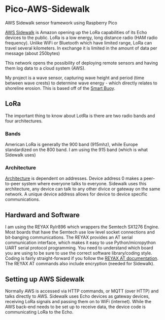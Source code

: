 # Pico-AWS-Sidewalk
AWS Sidewalk sensor framework using Raspberry Pico

[AWS Sidewalk](https://www.amazon.com/Amazon-Sidewalk/b?ie=UTF8&node=21328123011) is Amazon opening up the LoRa capabilities of its Echo devices to the public.
LoRa is a low energy, long distance radio (HAM radio frequency).  Unlike WiFi or Bluetooth which have limited range, LoRa can travel several kilometers.  In exchange it is limited in the amount of data per message (about 250bytes)

This network opens the possibility of deploying remote sensors and having them log data to a cloud system (AWS).

My project is a wave sensor, capturing wave height and period (time between wave crests) to determine wave energy - which directly relates to shoreline erosion.  This is based off of the [Smart Buoy](https://t3chflicks.org/Projects/smart-buoy/). 

## LoRa

The important thing to know about LotRa is there are two radio bands and four architectures.
### Bands
American LoRa is generally the 900 band (915mhz), while Europe standardized on the 800 band.
I am using the 915 band (which is what Sidewalk uses)
### Architecture
[Architecture](https://lora-developers.semtech.com/documentation/tech-papers-and-guides/lora-and-lorawan/) is dependent on addresses.
Device address 0 makes a peer-to-peer system where everyone talks to everyone.  Sidewalk uses this architecture, any device can talk to any other divice or gateway on the same network.
A unique device address allows for device to device specific communications.

## Hardward and Software
I am using the REYAX Rylr896 which wrappers the Semtech SX1276 Engine.  
Most boards that have the Semtech use low level socket connections and bit-banging communications.  The REYAX provides an AT serial communication interface, which makes it easy to use Python/micropython UART serial protocol programming.  You need to understand which board you are using to be sure to use the correct software library/coding style.
Coding is fairly straight-forward if you follow the [REYAX AT documentation](https://reyax.com//upload/products_download/download_file/RYLR896_EN.pdf).
The REYAX AT commands also include encryption (needed for Sidewalk).

## Setting up AWS Sidewalk
Normally AWS is accessed via HTTP commands, or MQTT (over HTTP) and talks directly to AWS.  Sidewalk uses Echo devices as gateway devices, receiving LoRa signals and passing them on to WiFi (internet).  While the AWS back-end needs to be set up to receive data, the device code is communicating LoRa to the Echo.

